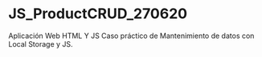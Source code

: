 # JS_ProductCRUD_270620
Aplicación Web HTML Y JS
Caso práctico de Mantenimiento de datos con Local Storage y JS.
